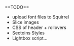 ==TODO==

* upload font files to Squirrel
* Slice images
* CSS of header + rollovers
* Sectoins Styles
* Lightbox script...




